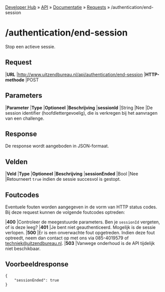 ---
---

[Developer Hub](/) &raquo; [API](/api) &raquo; [Documentatie](/api/doc.html) &raquo; [Requests](/api/requests) &raquo; /authentication/end-session

# /authentication/end-session

Stop een actieve sessie.

## Request

|**URL**          |http://www.uitzendbureau.nl/api/authentication/end-session
|**HTTP-methode** |POST

## Parameters

|**Parameter** |**Type** |**Optioneel** |**Beschrijving**
|**sessionId** |String   |Nee           |De session identifier (hoofdlettergevoelig), die is verkregen bij het aanvragen van een challenge.

## Response

De response wordt aangeboden in JSON-formaat.

## Velden

|**Veld**         |**Type** |**Optioneel** |**Beschrijving**
|**sessionEnded** |Bool     |Nee           |Retourneert `true` indien de sessie succesvol is gestopt.

## Foutcodes

Eventuele fouten worden aangegeven in de vorm van HTTP status codes. Bij deze request kunnen de volgende foutcodes optreden:

|**400** |Controleer de meegestuurde parameters. Ben je `sessionId` vergeten, of is deze leeg?
|**401** |Je bent niet geauthenticeerd. Mogelijk is de sessie verlopen.
|**500** |Er is een onverwachte fout opgetreden. Indien deze fout optreedt, neem dan contact op met ons via 085-4019579 of [techniek@uitzendbureau.nl](mailto:techniek@uitzendbureau.nl?subject=DeveloperHub%3A%20API%20%2Fauthentication%2Fend-session%3A%20status%20500).
|**503** |Vanwege onderhoud is de API tijdelijk niet beschikbaar.

## Voorbeeldresponse

    {
        "sessionEnded": true
    }
